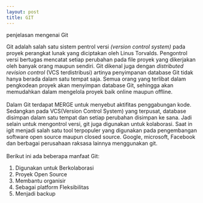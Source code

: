 ```yaml
---
layout: post
title: GIT
---
```


penjelasan mengenai Git

Git adalah salah satu sistem pentrol versi <i>(version control system)</i> pada proyek perangkat lunak yang diciptakan oleh Linus Torvalds. Pengontrol versi bertugas mencatat setiap perubahan pada file proyek yang dikerjakan oleh banyak orang maupun sendiri. Git dikenal juga dengan <i>distributed revision control</i> (VCS terdistribusi) artinya penyimpanan database Git tidak hanya berada dalam satu tempat saja. Semua orang yang terlibat dalam pengkodean proyek akan menyimpan database Git, sehingga akan memudahkan dalam mengelola proyek baik online maupun offline.
<br><br>
Dalam Git terdapat MERGE untuk menyebut aktifitas penggabungan kode. Sedangkan pada VCS(Version Control System) yang terpusat, database disimpan dalam satu tempat dan setiap perubahan disimpan ke sana. Jadi selain untuk mengontrol versi, git juga digunakan untuk kolaborasi. Saat in igit menjadi salah satu tool terpopuler yang digunakan pada pengembangan software open source maupun closed source. Google, microsoft, Facebook dan berbagai perusahaan raksasa lainnya menggunakan git.
<br><br>
Berikut ini ada beberapa manfaat Git:
<ol type="1">
    <li>Digunakan untuk Berkolaborasi</li>
    <li>Proyek Open Source</li>
    <li>Membantu organisir</li>
    <li>Sebagai platform Fleksibilitas</li>
    <li>Menjadi backup</li>
</ol>
